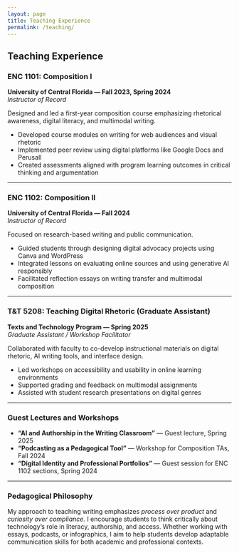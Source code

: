 ```yaml
---
layout: page
title: Teaching Experience
permalink: /teaching/
---
```


## Teaching Experience

### ENC 1101: Composition I
**University of Central Florida — Fall 2023, Spring 2024**  
*Instructor of Record*

Designed and led a first-year composition course emphasizing rhetorical awareness, digital literacy, and multimodal writing.

- Developed course modules on writing for web audiences and visual rhetoric  
- Implemented peer review using digital platforms like Google Docs and Perusall  
- Created assessments aligned with program learning outcomes in critical thinking and argumentation  

---

### ENC 1102: Composition II
**University of Central Florida — Fall 2024**  
*Instructor of Record*

Focused on research-based writing and public communication.

- Guided students through designing digital advocacy projects using Canva and WordPress  
- Integrated lessons on evaluating online sources and using generative AI responsibly  
- Facilitated reflection essays on writing transfer and multimodal composition  

---

### T&T 5208: Teaching Digital Rhetoric (Graduate Assistant)
**Texts and Technology Program — Spring 2025**  
*Graduate Assistant / Workshop Facilitator*

Collaborated with faculty to co-develop instructional materials on digital rhetoric, AI writing tools, and interface design.

- Led workshops on accessibility and usability in online learning environments  
- Supported grading and feedback on multimodal assignments  
- Assisted with student research presentations on digital genres  

---

### Guest Lectures and Workshops
- **“AI and Authorship in the Writing Classroom”** — Guest lecture, Spring 2025  
- **“Podcasting as a Pedagogical Tool”** — Workshop for Composition TAs, Fall 2024  
- **“Digital Identity and Professional Portfolios”** — Guest session for ENC 1102 sections, Spring 2024  

---

### Pedagogical Philosophy
My approach to teaching writing emphasizes *process over product* and *curiosity over compliance.* I encourage students to think critically about technology’s role in literacy, authorship, and access. Whether working with essays, podcasts, or infographics, I aim to help students develop adaptable communication skills for both academic and professional contexts.
